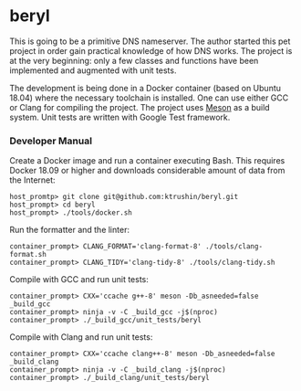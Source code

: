 # beryl

This is going to be a primitive DNS nameserver. The author started
this pet project in order gain practical knowledge of how DNS works.
The project is at the very beginning: only a few classes and functions
have been implemented and augmented with unit tests.

The development is being done in a Docker container (based on Ubuntu 18.04)
where the necessary toolchain is installed. One can use either GCC or Clang
for compiling the project. The project uses [Meson](https://mesonbuild.com/)
as a build system. Unit tests are written with Google Test framework.

### Developer Manual

Create a Docker image and run a container executing Bash. This requires Docker
18.09 or higher and downloads considerable amount of data from the Internet:
```
host_promtp> git clone git@github.com:ktrushin/beryl.git
host_prompt> cd beryl
host_prompt> ./tools/docker.sh
```
Run the formatter and the linter:  
```
container_prompt> CLANG_FORMAT='clang-format-8' ./tools/clang-format.sh
container_prompt> CLANG_TIDY='clang-tidy-8' ./tools/clang-tidy.sh
```
Compile with GCC and run unit tests:
```
container_prompt> CXX='ccache g++-8' meson -Db_asneeded=false _build_gcc
container_prompt> ninja -v -C _build_gcc -j$(nproc)
container_prompt> ./_build_gcc/unit_tests/beryl
```
Compile with Clang and run unit tests:
```
container_prompt> CXX='ccache clang++-8' meson -Db_asneeded=false _build_clang
container_prompt> ninja -v -C _build_clang -j$(nproc)
container_prompt> ./_build_clang/unit_tests/beryl
```
